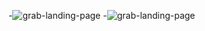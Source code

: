 -![grab-landing-page](https://github.com/nickayson/Webserver-lab/blob/main/127.0.0.1_5500_helloworld.html%20-%20Personal%20-%20Microsoft%E2%80%8B%20Edge%2010_8_2021%2011_31_13%20AM.png)
-![grab-landing-page](https://github.com/nickayson/Webserver-lab/blob/main/127.0.0.1_5500_helloworld.html%20-%20Personal%20-%20Microsoft%E2%80%8B%20Edge%2010_8_2021%2011_31_21%20AM.png)
